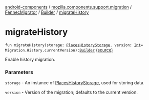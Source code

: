 [android-components](../../../index.md) / [mozilla.components.support.migration](../../index.md) / [FennecMigrator](../index.md) / [Builder](index.md) / [migrateHistory](./migrate-history.md)

# migrateHistory

`fun migrateHistory(storage: `[`PlacesHistoryStorage`](../../../mozilla.components.browser.storage.sync/-places-history-storage/index.md)`, version: `[`Int`](https://kotlinlang.org/api/latest/jvm/stdlib/kotlin/-int/index.html)` = Migration.History.currentVersion): `[`Builder`](index.md) [(source)](https://github.com/mozilla-mobile/android-components/blob/master/components/support/migration/src/main/java/mozilla/components/support/migration/FennecMigrator.kt#L251)

Enable history migration.

### Parameters

`storage` - An instance of [PlacesHistoryStorage](../../../mozilla.components.browser.storage.sync/-places-history-storage/index.md), used for storing data.

`version` - Version of the migration; defaults to the current version.
